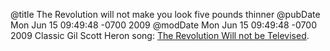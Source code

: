 @title The Revolution will not make you look five pounds thinner
@pubDate Mon Jun 15 09:49:48 -0700 2009
@modDate Mon Jun 15 09:49:48 -0700 2009
Classic Gil Scott Heron song: <a href="http://www.dailymotion.com/video/xpqut_the-revolution-will-not-be-televise_music">The Revolution Will not be Televised</a>.
